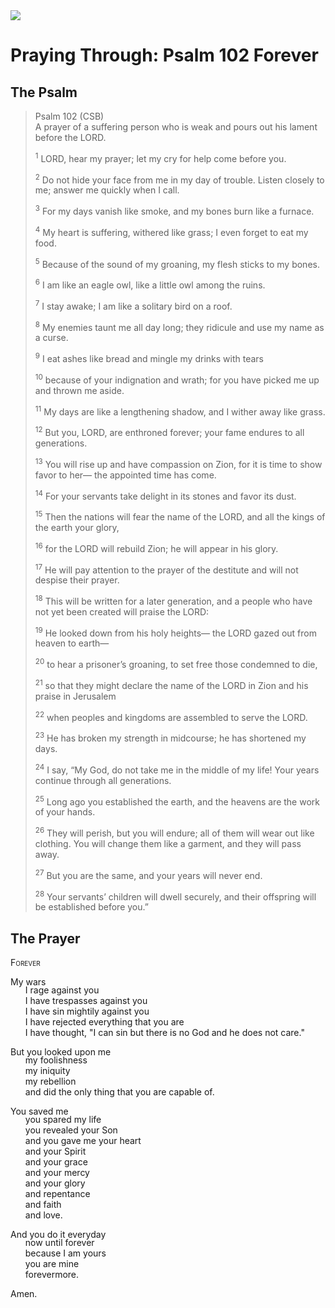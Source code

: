 <img class="intro-right" src="/images/art-paris-psalter.jpg">

<style>
  li {list-style-type: none;}
  p + ul {
    margin-top: -18px;
}
</style>

# Praying Through: Psalm 102 Forever

## The Psalm

>Psalm 102 (CSB)  
><sup></sup> A prayer of a suffering person who is weak and pours out his lament before the LORD. 
>
><sup>1</sup> LORD, hear my prayer; let my cry for help come before you. 
>
><sup>2</sup> Do not hide your face from me in my day of trouble. Listen closely to me; answer me quickly when I call. 
>
><sup>3</sup> For my days vanish like smoke, and my bones burn like a furnace. 
>
><sup>4</sup> My heart is suffering, withered like grass; I even forget to eat my food. 
>
><sup>5</sup> Because of the sound of my groaning, my flesh sticks to my bones. 
>
><sup>6</sup> I am like an eagle owl, like a little owl among the ruins. 
>
><sup>7</sup> I stay awake; I am like a solitary bird on a roof. 
>
><sup>8</sup> My enemies taunt me all day long; they ridicule and use my name as a curse. 
>
><sup>9</sup> I eat ashes like bread and mingle my drinks with tears 
>
><sup>10</sup> because of your indignation and wrath; for you have picked me up and thrown me aside. 
>
><sup>11</sup> My days are like a lengthening shadow, and I wither away like grass. 
>
><sup>12</sup> But you, LORD, are enthroned forever; your fame endures to all generations. 
>
><sup>13</sup> You will rise up and have compassion on Zion, for it is time to show favor to her— the appointed time has come. 
>
><sup>14</sup> For your servants take delight in its stones and favor its dust. 
>
><sup>15</sup> Then the nations will fear the name of the LORD, and all the kings of the earth your glory, 
>
><sup>16</sup> for the LORD will rebuild Zion; he will appear in his glory. 
>
><sup>17</sup> He will pay attention to the prayer of the destitute and will not despise their prayer. 
>
><sup>18</sup> This will be written for a later generation, and a people who have not yet been created will praise the LORD: 
>
><sup>19</sup> He looked down from his holy heights— the LORD gazed out from heaven to earth— 
>
><sup>20</sup> to hear a prisoner’s groaning, to set free those condemned to die, 
>
><sup>21</sup> so that they might declare the name of the LORD in Zion and his praise in Jerusalem 
>
><sup>22</sup> when peoples and kingdoms are assembled to serve the LORD. 
>
><sup>23</sup> He has broken my strength in midcourse; he has shortened my days. 
>
><sup>24</sup> I say, “My God, do not take me in the middle of my life! Your years continue through all generations. 
>
><sup>25</sup> Long ago you established the earth, and the heavens are the work of your hands. 
>
><sup>26</sup> They will perish, but you will endure; all of them will wear out like clothing. You will change them like a garment, and they will pass away. 
>
><sup>27</sup> But you are the same, and your years will never end. 
>
><sup>28</sup> Your servants’ children will dwell securely, and their offspring will be established before you.”

## The Prayer

<div style="font-variant: small-caps;">
Forever
</div>

My wars
* I rage against you
* I have trespasses against you
* I have sin mightily against you
* I have rejected everything that you are
* I have thought, "I can sin but there is no God and he does not care."

But you looked upon me
* my foolishness
* my iniquity
* my rebellion
* and did the only thing that you are capable of.

You saved me
* you spared my life
* you revealed your Son
* and you gave me your heart
* and your Spirit
* and your grace
* and your mercy
* and your glory
* and repentance
* and faith
* and love.

And you do it everyday
* now until forever
* because I am yours
* you are mine
* forevermore.

Amen.
